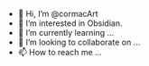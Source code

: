 - 👋 Hi, I’m @cormacArt
- 👀 I’m interested in Obsidian.
- 🌱 I’m currently learning ...
- 💞️ I’m looking to collaborate on ...
- 📫 How to reach me ...

<!---
cormacArt/cormacArt is a ✨ special ✨ repository because its `README.md` (this file) appears on your GitHub profile.
You can click the Preview link to take a look at your changes.
--->
